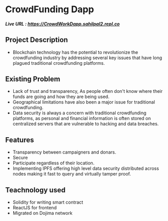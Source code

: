 **<h1>CrowdFunding Dapp</h1>**

##### Live URL : https://CrowdWorkDapp.sahilpal2.repl.co

## Project Description
- Blockchain technology has the potential to revolutionize the crowdfunding industry by addressing several key issues that have long plagued traditional crowdfunding platforms.

## Existing Problem

- Lack of trust and transparency, As people often don't know where their funds are going and how they are being used.
-  Geographical limitations have also been a major issue for traditional crowdfunding.
-  Data security is always a concern with traditional crowdfunding platforms, as personal     and financial information is often stored on centralized servers that are vulnerable     to hacking and data breaches.

## Features
- Transparency between campaigners and donars.
- Secure
- Participate regardless of their location.
- Implementing IPFS offering high level data security distributed across nodes making it fast to query and virtually tamper proof.

## Teachnology used
- Solidity for writing smart contract
- ReactJS for frontend
- Migrated on Dojima network 




